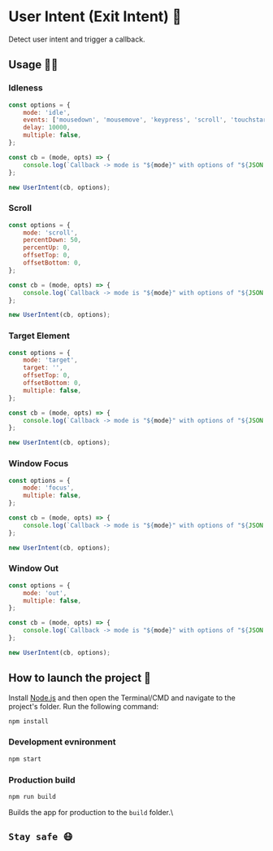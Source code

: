 # User Intent (Exit Intent) 🚀

Detect user intent and trigger a callback.

## Usage 👨‍💻

### Idleness

```js
const options = {
    mode: 'idle',
    events: ['mousedown', 'mousemove', 'keypress', 'scroll', 'touchstart'],
    delay: 10000,
    multiple: false,
};

const cb = (mode, opts) => {
    console.log(`Callback -> mode is "${mode}" with options of "${JSON.stringify(opts)}"`);
};

new UserIntent(cb, options);
```

### Scroll

```js
const options = {
    mode: 'scroll',
    percentDown: 50,
    percentUp: 0,
    offsetTop: 0,
    offsetBottom: 0,
};

const cb = (mode, opts) => {
    console.log(`Callback -> mode is "${mode}" with options of "${JSON.stringify(opts)}"`);
};

new UserIntent(cb, options);
```

### Target Element

```js
const options = {
    mode: 'target',
    target: '',
    offsetTop: 0,
    offsetBottom: 0,
    multiple: false,
};

const cb = (mode, opts) => {
    console.log(`Callback -> mode is "${mode}" with options of "${JSON.stringify(opts)}"`);
};

new UserIntent(cb, options);
```

### Window Focus

```js
const options = {
    mode: 'focus',
    multiple: false,
};

const cb = (mode, opts) => {
    console.log(`Callback -> mode is "${mode}" with options of "${JSON.stringify(opts)}"`);
};

new UserIntent(cb, options);
```

### Window Out

```js
const options = {
    mode: 'out',
    multiple: false,
};

const cb = (mode, opts) => {
    console.log(`Callback -> mode is "${mode}" with options of "${JSON.stringify(opts)}"`);
};

new UserIntent(cb, options);
```

## How to launch the project 🏁

Install [Node.js](https://nodejs.org/) and then open the Terminal/CMD and navigate to the project's folder.
Run the following command:

```bash
npm install
```

### Development evnironment

```bash
npm start
```

### Production build

```bash
npm run build
```

Builds the app for production to the `build` folder.\

## `Stay safe 😷`
